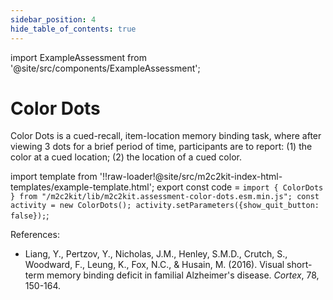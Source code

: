```yaml
---
sidebar_position: 4
hide_table_of_contents: true
---
```


import ExampleAssessment from '@site/src/components/ExampleAssessment';

# Color Dots

Color Dots is a cued-recall, item-location memory binding task, where after viewing 3 dots for a brief period of time, participants are to report: (1) the color at a cued location; (2) the location of a cued color.

import template from '!!raw-loader!@site/src/m2c2kit-index-html-templates/example-template.html';
export const code = `import { ColorDots } from "/m2c2kit/lib/m2c2kit.assessment-color-dots.esm.min.js";
const activity = new ColorDots();
activity.setParameters({show_quit_button: false});`;

<ExampleAssessment template={template} code={code}/>

References:

- Liang, Y., Pertzov, Y., Nicholas, J.M., Henley, S.M.D., Crutch, S., Woodward, F., Leung, K., Fox, N.C., & Husain, M. (2016). Visual short-term memory binding deficit in familial Alzheimer's disease. *Cortex*, 78, 150-164.
